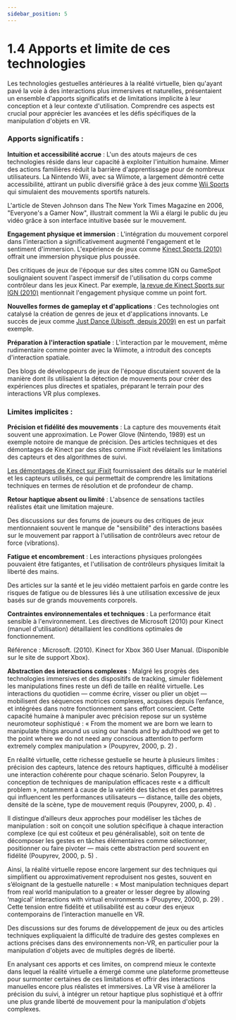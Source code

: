 ```yaml
---
sidebar_position: 5
---
```


# 1.4 Apports et limite de ces technologies

Les technologies gestuelles antérieures à la réalité virtuelle, bien qu'ayant pavé la voie à des interactions plus immersives et naturelles, présentaient un ensemble d'apports significatifs et de limitations implicite à leur conception et à leur contexte d'utilisation. Comprendre ces aspects est crucial pour apprécier les avancées et les défis spécifiques de la manipulation d'objets en VR.

### Apports significatifs :

**Intuition et accessibilité accrue** : L'un des atouts majeurs de ces technologies réside dans leur capacité à exploiter l'intuition humaine. Mimer des actions familières réduit la barrière d'apprentissage pour de nombreux utilisateurs. La Nintendo Wii, avec sa Wiimote, a largement démontré cette accessibilité, attirant un public diversifié grâce à des jeux comme [Wii Sports](https://fr.wikipedia.org/wiki/Wii_Sports) qui simulaient des mouvements sportifs naturels.

L'article de Steven Johnson dans The New York Times Magazine en 2006, "Everyone's a Gamer Now", illustrait comment la Wii a élargi le public du jeu vidéo grâce à son interface intuitive basée sur le mouvement.

**Engagement physique et immersion** : L'intégration du mouvement corporel dans l'interaction a significativement augmenté l'engagement et le sentiment d'immersion. L'expérience de jeux comme [Kinect Sports (2010)](https://fr.wikipedia.org/wiki/Kinect_Sports) offrait une immersion physique plus poussée.

Des critiques de jeux de l'époque sur des sites comme IGN ou GameSpot soulignaient souvent l'aspect immersif de l'utilisation du corps comme contrôleur dans les jeux Kinect. Par exemple, [la revue de Kinect Sports sur IGN (2010)](https://www.ign.com/articles/2010/11/04/kinect-sports-review) mentionnait l'engagement physique comme un point fort.

**Nouvelles formes de gameplay et d'applications** : Ces technologies ont catalysé la création de genres de jeux et d'applications innovants. Le succès de jeux comme [Just Dance (Ubisoft, depuis 2009)](https://fr.wikipedia.org/wiki/Just_Dance_(s%C3%A9rie_de_jeux_vid%C3%A9o)) en est un parfait exemple.


**Préparation à l'interaction spatiale** : L'interaction par le mouvement, même rudimentaire comme pointer avec la Wiimote, a introduit des concepts d'interaction spatiale.

Des blogs de développeurs de jeux de l'époque discutaient souvent de la manière dont ils utilisaient la détection de mouvements pour créer des expériences plus directes et spatiales, préparant le terrain pour des interactions VR plus complexes.


### Limites implicites :

**Précision et fidélité des mouvements** : La capture des mouvements était souvent une approximation. Le Power Glove (Nintendo, 1989) est un exemple notoire de manque de précision. Des articles techniques et des démontages de Kinect par des sites comme iFixit révélaient les limitations des capteurs et des algorithmes de suivi.

[Les démontages de Kinect sur iFixit](https://fr.ifixit.com/Vue+%C3%89clat%C3%A9e/Xbox+360+Kinect+Teardown/4066) fournissaient des détails sur le matériel et les capteurs utilisés, ce qui permettait de comprendre les limitations techniques en termes de résolution et de profondeur de champ.

**Retour haptique absent ou limité** : L'absence de sensations tactiles réalistes était une limitation majeure.

Des discussions sur des forums de joueurs ou des critiques de jeux mentionnaient souvent le manque de "sensibilité" des interactions basées sur le mouvement par rapport à l'utilisation de contrôleurs avec retour de force (vibrations).

**Fatigue et encombrement** : Les interactions physiques prolongées pouvaient être fatigantes, et l'utilisation de contrôleurs physiques limitait la liberté des mains.

Des articles sur la santé et le jeu vidéo mettaient parfois en garde contre les risques de fatigue ou de blessures liés à une utilisation excessive de jeux basés sur de grands mouvements corporels.

**Contraintes environnementales et techniques** : La performance était sensible à l'environnement. Les directives de Microsoft (2010) pour Kinect (manuel d'utilisation) détaillaient les conditions optimales de fonctionnement.

Référence : Microsoft. (2010). Kinect for Xbox 360 User Manual. (Disponible sur le site de support Xbox).

**Abstraction des interactions complexes** : Malgré les progrès des technologies immersives et des dispositifs de tracking, simuler fidèlement les manipulations fines reste un défi de taille en réalité virtuelle. Les interactions du quotidien — comme écrire, visser ou plier un objet — mobilisent des séquences motrices complexes, acquises depuis l’enfance, et intégrées dans notre fonctionnement sans effort conscient. Cette capacité humaine à manipuler avec précision repose sur un système neuromoteur sophistiqué : « From the moment we are born we learn to manipulate things around us using our hands and by adulthood we get to the point where we do not need any conscious attention to perform extremely complex manipulation » (Poupyrev, 2000, p. 2)
.

En réalité virtuelle, cette richesse gestuelle se heurte à plusieurs limites : précision des capteurs, latence des retours haptiques, difficulté à modéliser une interaction cohérente pour chaque scénario. Selon Poupyrev, la conception de techniques de manipulation efficaces reste « a difficult problem », notamment à cause de la variété des tâches et des paramètres qui influencent les performances utilisateurs — distance, taille des objets, densité de la scène, type de mouvement requis (Poupyrev, 2000, p. 4)
.

Il distingue d’ailleurs deux approches pour modéliser les tâches de manipulation : soit on conçoit une solution spécifique à chaque interaction complexe (ce qui est coûteux et peu généralisable), soit on tente de décomposer les gestes en tâches élémentaires comme sélectionner, positionner ou faire pivoter — mais cette abstraction perd souvent en fidélité (Poupyrev, 2000, p. 5)
.

Ainsi, la réalité virtuelle repose encore largement sur des techniques qui simplifient ou approximativement reproduisent nos gestes, souvent en s’éloignant de la gestuelle naturelle : « Most manipulation techniques depart from real world manipulation to a greater or lesser degree by allowing ‘magical’ interactions with virtual environments » (Poupyrev, 2000, p. 29)
. Cette tension entre fidélité et utilisabilité est au cœur des enjeux contemporains de l’interaction manuelle en VR.

Des discussions sur des forums de développement de jeux ou des articles techniques expliquaient la difficulté de traduire des gestes complexes en actions précises dans des environnements non-VR, en particulier pour la manipulation d'objets avec de multiples degrés de liberté.

En analysant ces apports et ces limites, on comprend mieux le contexte dans lequel la réalité virtuelle a émergé comme une plateforme prometteuse pour surmonter certaines de ces limitations et offrir des interactions manuelles encore plus réalistes et immersives. La VR vise à améliorer la précision du suivi, à intégrer un retour haptique plus sophistiqué et à offrir une plus grande liberté de mouvement pour la manipulation d'objets complexes.